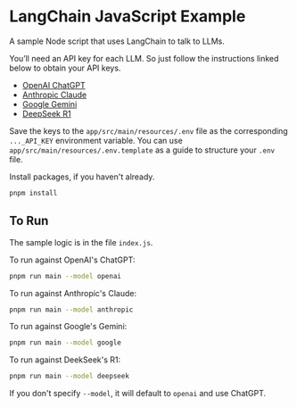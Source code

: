 # LangChain JavaScript Example

A sample Node script that uses LangChain to talk to LLMs.

You’ll need an API key for each LLM.  So just follow the instructions linked
below  to obtain your API keys.

- [OpenAI ChatGPT](https://platform.openai.com/api-keys)
- [Anthropic Claude](https://console.anthropic.com/settings/keys)
- [Google Gemini](https://aistudio.google.com/app/apikey)
- [DeepSeek R1](https://platform.deepseek.com/api_keys)

Save the keys to the `app/src/main/resources/.env` file as the corresponding
`..._API_KEY` environment variable.  You can use
`app/src/main/resources/.env.template` as a  guide to structure your `.env`
file.

Install packages, if you haven't already.

```bash
pnpm install
```

## To Run

The sample logic is in the file `index.js`.

To run against OpenAI's ChatGPT:

```bash
pnpm run main --model openai
```

To run against Anthropic's Claude:

```bash
pnpm run main --model anthropic
```

To run against Google's Gemini:

```bash
pnpm run main --model google
```

To run against DeekSeek's R1:

```bash
pnpm run main --model deepseek
```

If you don't specify `--model`, it will default to `openai` and use ChatGPT.
